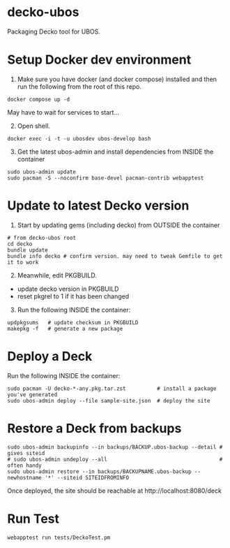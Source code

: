 # decko-ubos

Packaging Decko tool for UBOS.

# Setup Docker dev environment

1. Make sure you have docker (and docker compose) installed and then run the following from the root of this repo.

```
docker compose up -d
```

May have to wait for services to start...

2. Open shell.

```   
docker exec -i -t -u ubosdev ubos-develop bash
```

3. Get the latest ubos-admin and install dependencies from INSIDE the container
```
sudo ubos-admin update
sudo pacman -S --noconfirm base-devel pacman-contrib webapptest
```



# Update to latest Decko version

1. Start by updating gems (including decko) from OUTSIDE the container

```
# from decko-ubos root
cd decko
bundle update
bundle info decko # confirm version. may need to tweak Gemfile to get it to work
```

2. Meanwhile, edit PKGBUILD.

- update decko version in PKGBUILD
- reset pkgrel to 1 if it has been changed

3. Run the following INSIDE the container:

```
updpkgsums   # update checksum in PKGBUILD
makepkg -f   # generate a new package
```

# Deploy a Deck

Run the following INSIDE the container:

```
sudo pacman -U decko-*-any.pkg.tar.zst          # install a package you've generated
sudo ubos-admin deploy --file sample-site.json  # deploy the site
```

# Restore a Deck from backups

```
sudo ubos-admin backupinfo --in backups/BACKUP.ubos-backup --detail # gives siteid
# sudo ubos-admin undeploy --all                                    # often handy
sudo ubos-admin restore --in backups/BACKUPNAME.ubos-backup --newhostname '*' --siteid SITEIDFROMINFO
```



Once deployed, the site should be reachable at http://localhost:8080/deck

# Run Test

```
webapptest run tests/DeckoTest.pm

```